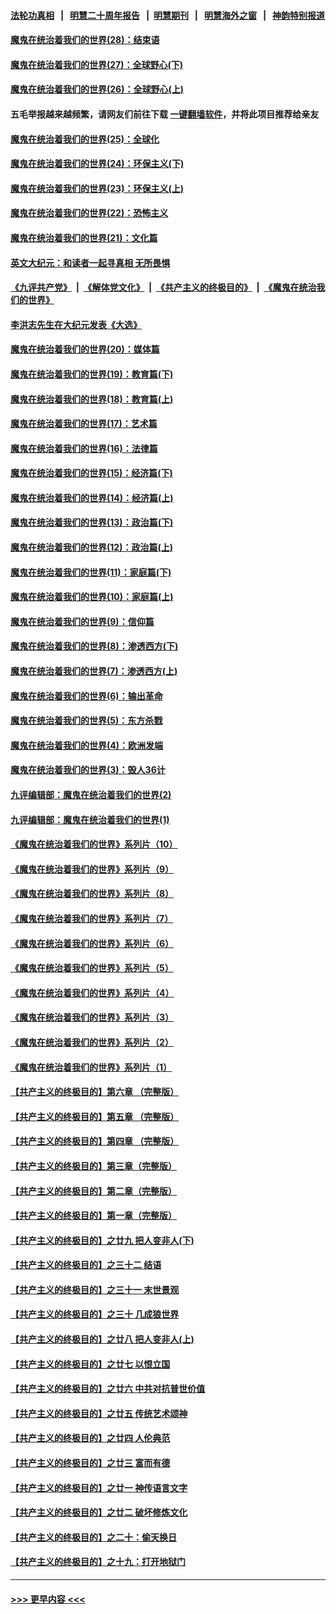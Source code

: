 #### [法轮功真相](https://github.com/gfw-breaker/truth/blob/master/README.md?t=0) &nbsp;&nbsp;|&nbsp;&nbsp; [明慧二十周年报告](https://github.com/gfw-breaker/mh-reports/blob/master/README.md?t=0) &nbsp;&nbsp;|&nbsp;&nbsp;[明慧期刊](https://github.com/gfw-breaker/mh-qikan) &nbsp;&nbsp;|&nbsp;&nbsp; [明慧海外之窗](https://github.com/gfw-breaker/mh-news/blob/master/README.md?t=0) &nbsp;&nbsp;|&nbsp;&nbsp; [神韵特别报道](https://github.com/gfw-breaker/mh-news/blob/master/shenyun.md?t=0)
#### [魔鬼在统治着我们的世界(28)：结束语](../pages/nsc422/n10936246.md?t=07221951) 
#### [魔鬼在统治着我们的世界(27)：全球野心(下)](../pages/nsc422/n10928319.md?t=07221951) 
#### [魔鬼在统治着我们的世界(26)：全球野心(上)](../pages/nsc422/n10900318.md?t=07221951) 
#### 五毛举报越来越频繁，请网友们前往下载 [一键翻墙软件](https://github.com/gfw-breaker/ssr-accounts)，并将此项目推荐给亲友
#### [魔鬼在统治着我们的世界(25)：全球化](../pages/nsc422/n10788205.md?t=07221951) 
#### [魔鬼在统治着我们的世界(24)：环保主义(下)](../pages/nsc422/n10695307.md?t=07221951) 
#### [魔鬼在统治着我们的世界(23)：环保主义(上)](../pages/nsc422/n10688613.md?t=07221951) 
#### [魔鬼在统治着我们的世界(22)：恐怖主义](../pages/nsc422/n10614727.md?t=07221951) 
#### [魔鬼在统治着我们的世界(21)：文化篇](../pages/nsc422/n10597706.md?t=07221951) 
#### [英文大纪元：和读者一起寻真相 无所畏惧](../pages/nsc422/n12542027.md?t=07221951) 
#### [《九评共产党》](https://github.com/begood0513/9ping.md/blob/master/README.md) &nbsp;|&nbsp; [《解体党文化》](../../../../jtdwh.md/blob/master/README.md)  &nbsp;|&nbsp; [《共产主义的终极目的》](../../../../gczydzjmd.md/blob/master/README.md) &nbsp;|&nbsp; [《魔鬼在统治我们的世界》](../../../../mgztzwmdsj.md/blob/master/README.md) 
#### [李洪志先生在大纪元发表《大选》](../pages/nsc422/n12534746.md?t=07221951) 
#### [魔鬼在统治着我们的世界(20)：媒体篇](../pages/nsc422/n10586579.md?t=07221951) 
#### [魔鬼在统治着我们的世界(19)：教育篇(下)](../pages/nsc422/n10564808.md?t=07221951) 
#### [魔鬼在统治着我们的世界(18)：教育篇(上)](../pages/nsc422/n10526970.md?t=07221951) 
#### [魔鬼在统治着我们的世界(17)：艺术篇](../pages/nsc422/n10499093.md?t=07221951) 
#### [魔鬼在统治着我们的世界(16)：法律篇](../pages/nsc422/n10485969.md?t=07221951) 
#### [魔鬼在统治着我们的世界(15)：经济篇(下)](../pages/nsc422/n10469975.md?t=07221951) 
#### [魔鬼在统治着我们的世界(14)：经济篇(上)](../pages/nsc422/n10457370.md?t=07221951) 
#### [魔鬼在统治着我们的世界(13)：政治篇(下)](../pages/nsc422/n10448270.md?t=07221951) 
#### [魔鬼在统治着我们的世界(12)：政治篇(上)](../pages/nsc422/n10444576.md?t=07221951) 
#### [魔鬼在统治着我们的世界(11)：家庭篇(下)](../pages/nsc422/n10440961.md?t=07221951) 
#### [魔鬼在统治着我们的世界(10)：家庭篇(上)](../pages/nsc422/n10435448.md?t=07221951) 
#### [魔鬼在统治着我们的世界(9)：信仰篇](../pages/nsc422/n10432159.md?t=07221951) 
#### [魔鬼在统治着我们的世界(8)：渗透西方(下)](../pages/nsc422/n10429603.md?t=07221951) 
#### [魔鬼在统治着我们的世界(7)：渗透西方(上)](../pages/nsc422/n10426013.md?t=07221951) 
#### [魔鬼在统治着我们的世界(6)：输出革命](../pages/nsc422/n10421536.md?t=07221951) 
#### [魔鬼在统治着我们的世界(5)：东方杀戮](../pages/nsc422/n10417707.md?t=07221951) 
#### [魔鬼在统治着我们的世界(4)：欧洲发端](../pages/nsc422/n10414890.md?t=07221951) 
#### [魔鬼在统治着我们的世界(3)：毁人36计](../pages/nsc422/n10411583.md?t=07221951) 
#### [九评编辑部：魔鬼在统治着我们的世界(2)](../pages/nsc422/n10410036.md?t=07221951) 
#### [九评编辑部：魔鬼在统治着我们的世界(1)](../pages/nsc422/n10406825.md?t=07221951) 
#### [《魔鬼在统治着我们的世界》系列片（10）](../pages/nsc422/n12292670.md?t=07221951) 
#### [《魔鬼在统治着我们的世界》系列片（9）](../pages/nsc422/n12290859.md?t=07221951) 
#### [《魔鬼在统治着我们的世界》系列片（8）](../pages/nsc422/n12287445.md?t=07221951) 
#### [《魔鬼在统治着我们的世界》系列片（7）](../pages/nsc422/n12283425.md?t=07221951) 
#### [《魔鬼在统治着我们的世界》系列片（6）](../pages/nsc422/n12282314.md?t=07221951) 
#### [《魔鬼在统治着我们的世界》系列片（5）](../pages/nsc422/n12281419.md?t=07221951) 
#### [《魔鬼在统治着我们的世界》系列片（4）](../pages/nsc422/n12274024.md?t=07221951) 
#### [《魔鬼在统治着我们的世界》系列片（3）](../pages/nsc422/n12271322.md?t=07221951) 
#### [《魔鬼在统治着我们的世界》系列片（2）](../pages/nsc422/n12269049.md?t=07221951) 
#### [《魔鬼在统治着我们的世界》系列片（1）](../pages/nsc422/n12267575.md?t=07221951) 
#### [【共产主义的终极目的】第六章 （完整版）](../pages/nsc422/n11428913.md?t=07221951) 
#### [【共产主义的终极目的】第五章 （完整版）](../pages/nsc422/n11428912.md?t=07221951) 
#### [【共产主义的终极目的】第四章 （完整版）](../pages/nsc422/n11428907.md?t=07221951) 
#### [【共产主义的终极目的】第三章（完整版）](../pages/nsc422/n11428848.md?t=07221951) 
#### [【共产主义的终极目的】第二章（完整版）](../pages/nsc422/n11428831.md?t=07221951) 
#### [【共产主义的终极目的】第一章（完整版）](../pages/nsc422/n11417651.md?t=07221951) 
#### [【共产主义的终极目的】之廿九 把人变非人(下)](../pages/nsc422/n11344140.md?t=07221951) 
#### [【共产主义的终极目的】之三十二 结语](../pages/nsc422/n11360535.md?t=07221951) 
#### [【共产主义的终极目的】之三十一 末世景观](../pages/nsc422/n11351129.md?t=07221951) 
#### [【共产主义的终极目的】之三十 几成狼世界](../pages/nsc422/n11348280.md?t=07221951) 
#### [【共产主义的终极目的】之廿八 把人变非人(上)](../pages/nsc422/n11340492.md?t=07221951) 
#### [【共产主义的终极目的】之廿七 以恨立国](../pages/nsc422/n11336944.md?t=07221951) 
#### [【共产主义的终极目的】之廿六 中共对抗普世价值](../pages/nsc422/n11324785.md?t=07221951) 
#### [【共产主义的终极目的】之廿五 传统艺术颂神](../pages/nsc422/n11296396.md?t=07221951) 
#### [【共产主义的终极目的】之廿四 人伦典范](../pages/nsc422/n11296397.md?t=07221951) 
#### [【共产主义的终极目的】之廿三 富而有德](../pages/nsc422/n11283598.md?t=07221951) 
#### [【共产主义的终极目的】之廿一 神传语言文字](../pages/nsc422/n11263265.md?t=07221951) 
#### [【共产主义的终极目的】之廿二 破坏修炼文化](../pages/nsc422/n11245728.md?t=07221951) 
#### [【共产主义的终极目的】之二十：偷天换日](../pages/nsc422/n11238846.md?t=07221951) 
#### [【共产主义的终极目的】之十九：打开地狱门](../pages/nsc422/n11206376.md?t=07221951) 

----
#### [ >>> 更早内容 <<< ](../indexes/nsc422-earlier.md)
